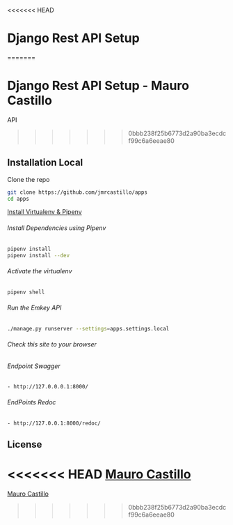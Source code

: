 

<<<<<<< HEAD
# Django Rest API Setup
=======
# Django Rest API Setup - Mauro Castillo

API
>>>>>>> 0bbb238f25b6773d2a90ba3ecdcf99c6a6eeae80

## Installation Local

Clone the repo
```bash
git clone https://github.com/jmrcastillo/apps
cd apps
```

[Install Virtualenv & Pipenv](https://pipenv-fork.readthedocs.io/en/latest/install.html)

###### Install Dependencies using Pipenv

```bash
pipenv install
pipenv install --dev
```

###### Activate the virtualenv

```bash
pipenv shell
```

###### Run the Emkey API

```bash
./manage.py runserver --settings=apps.settings.local
```

###### Check this site to your browser
###### Endpoint Swagger

	- http://127.0.0.0.1:8000/

###### EndPoints Redoc

	- http://127.0.0.1:8000/redoc/

## License
<<<<<<< HEAD
[Mauro Castillo](https://github.com/jmrcastillo/djangoRestApiSetup)
=======
[Mauro Castillo](https://github.com/jmrcastillo/apps)
>>>>>>> 0bbb238f25b6773d2a90ba3ecdcf99c6a6eeae80


